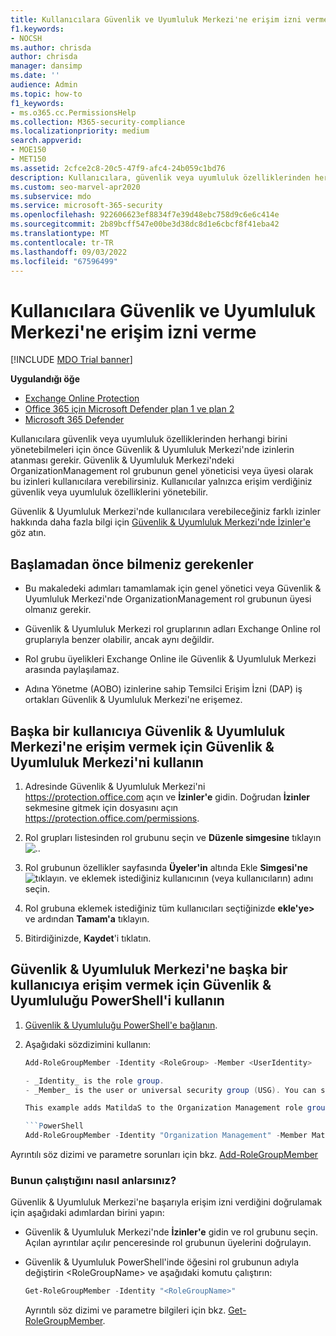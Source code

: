 ```yaml
---
title: Kullanıcılara Güvenlik ve Uyumluluk Merkezi'ne erişim izni verme
f1.keywords:
- NOCSH
ms.author: chrisda
author: chrisda
manager: dansimp
ms.date: ''
audience: Admin
ms.topic: how-to
f1_keywords:
- ms.o365.cc.PermissionsHelp
ms.collection: M365-security-compliance
ms.localizationpriority: medium
search.appverid:
- MOE150
- MET150
ms.assetid: 2cfce2c8-20c5-47f9-afc4-24b059c1bd76
description: Kullanıcılara, güvenlik veya uyumluluk özelliklerinden herhangi birini yönetebilmeleri için önce Microsoft 365 Güvenlik & Uyumluluk Merkezi'nde izinlerin atanması gerekir.
ms.custom: seo-marvel-apr2020
ms.subservice: mdo
ms.service: microsoft-365-security
ms.openlocfilehash: 922606623ef8834f7e39d48ebc758d9c6e6c414e
ms.sourcegitcommit: 2b89bcff547e00be3d38dc8d1e6cbcf8f41eba42
ms.translationtype: MT
ms.contentlocale: tr-TR
ms.lasthandoff: 09/03/2022
ms.locfileid: "67596499"
---
```

# <a name="give-users-access-to-the-security--compliance-center"></a>Kullanıcılara Güvenlik ve Uyumluluk Merkezi'ne erişim izni verme

[!INCLUDE [MDO Trial banner](../includes/mdo-trial-banner.md)]

**Uygulandığı öğe**
- [Exchange Online Protection](exchange-online-protection-overview.md)
- [Office 365 için Microsoft Defender plan 1 ve plan 2](defender-for-office-365.md)
- [Microsoft 365 Defender](../defender/microsoft-365-defender.md)

Kullanıcılara güvenlik veya uyumluluk özelliklerinden herhangi birini yönetebilmeleri için önce Güvenlik & Uyumluluk Merkezi'nde izinlerin atanması gerekir. Güvenlik & Uyumluluk Merkezi'ndeki OrganizationManagement rol grubunun genel yöneticisi veya üyesi olarak bu izinleri kullanıcılara verebilirsiniz. Kullanıcılar yalnızca erişim verdiğiniz güvenlik veya uyumluluk özelliklerini yönetebilir.

Güvenlik & Uyumluluk Merkezi'nde kullanıcılara verebileceğiniz farklı izinler hakkında daha fazla bilgi için [Güvenlik & Uyumluluk Merkezi'nde İzinler'e](permissions-in-the-security-and-compliance-center.md) göz atın.

## <a name="what-do-you-need-to-know-before-you-begin"></a>Başlamadan önce bilmeniz gerekenler

- Bu makaledeki adımları tamamlamak için genel yönetici veya Güvenlik & Uyumluluk Merkezi'nde OrganizationManagement rol grubunun üyesi olmanız gerekir.

- Güvenlik & Uyumluluk Merkezi rol gruplarının adları Exchange Online rol gruplarıyla benzer olabilir, ancak aynı değildir.

- Rol grubu üyelikleri Exchange Online ile Güvenlik & Uyumluluk Merkezi arasında paylaşılamaz.

- Adına Yönetme (AOBO) izinlerine sahip Temsilci Erişim İzni (DAP) iş ortakları Güvenlik & Uyumluluk Merkezi'ne erişemez.

## <a name="use-the-security--compliance-center-to-give-another-user-access-to-the-security--compliance-center"></a>Başka bir kullanıcıya Güvenlik & Uyumluluk Merkezi'ne erişim vermek için Güvenlik & Uyumluluk Merkezi'ni kullanın

1. Adresinde Güvenlik & Uyumluluk Merkezi'ni <https://protection.office.com> açın ve **İzinler'e** gidin. Doğrudan **İzinler** sekmesine gitmek için dosyasını açın <https://protection.office.com/permissions>.

2. Rol grupları listesinden rol grubunu seçin ve **Düzenle simgesine** tıklayın ![.](../../media/O365-MDM-CreatePolicy-EditIcon.gif).

3. Rol grubunun özellikler sayfasında **Üyeler'in** altında Ekle **Simgesi'ne**![tıklayın.](../../media/ITPro-EAC-AddIcon.gif) ve eklemek istediğiniz kullanıcının (veya kullanıcıların) adını seçin.

4. Rol grubuna eklemek istediğiniz tüm kullanıcıları seçtiğinizde **ekle'ye\>** ve ardından **Tamam'a** tıklayın.

5. Bitirdiğinizde, **Kaydet**'i tıklatın.

## <a name="use-security--compliance-powershell-to-give-another-user-access-to-the-security--compliance-center"></a>Güvenlik & Uyumluluk Merkezi'ne başka bir kullanıcıya erişim vermek için Güvenlik & Uyumluluğu PowerShell'i kullanın

1. [Güvenlik & Uyumluluğu PowerShell'e bağlanın](/powershell/exchange/connect-to-scc-powershell).

2. Aşağıdaki sözdizimini kullanın:

   ```powershell
   Add-RoleGroupMember -Identity <RoleGroup> -Member <UserIdentity>

   - _Identity_ is the role group.
   - _Member_ is the user or universal security group (USG). You can specify only one member at a time.

   This example adds MatildaS to the Organization Management role group.

   ```PowerShell
   Add-RoleGroupMember -Identity "Organization Management" -Member MatildaS
   ```

Ayrıntılı söz dizimi ve parametre sorunları için bkz. [Add-RoleGroupMember](/powershell/module/exchange/add-rolegroupmember)

### <a name="how-do-you-know-this-worked"></a>Bunun çalıştığını nasıl anlarsınız?

Güvenlik & Uyumluluk Merkezi'ne başarıyla erişim izni verdiğini doğrulamak için aşağıdaki adımlardan birini yapın:

- Güvenlik & Uyumluluk Merkezi'nde **İzinler'e** gidin ve rol grubunu seçin. Açılan ayrıntılar açılır penceresinde rol grubunun üyelerini doğrulayın.

- Güvenlik & Uyumluluk PowerShell'inde öğesini rol grubunun adıyla değiştirin \<RoleGroupName\> ve aşağıdaki komutu çalıştırın:

  ```powershell
  Get-RoleGroupMember -Identity "<RoleGroupName>"
  ```

  Ayrıntılı söz dizimi ve parametre bilgileri için bkz. [Get-RoleGroupMember](/powershell/module/exchange/Get-RoleGroupMember).
